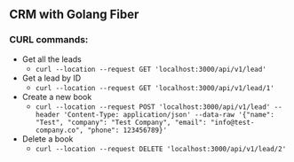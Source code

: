 ## CRM with Golang Fiber

### CURL commands:

- Get all the leads
  - `curl --location --request GET 'localhost:3000/api/v1/lead'`
- Get a lead by ID
  - `curl --location --request GET 'localhost:3000/api/v1/lead/1'`
- Create a new book
  - `curl --location --request POST 'localhost:3000/api/v1/lead' --header 'Content-Type: application/json' --data-raw '{"name": "Test", "company": "Test Company", "email": "info@test-company.co", "phone": 123456789}'`
- Delete a book
  - `curl --location --request DELETE 'localhost:3000/api/v1/lead/2'`

